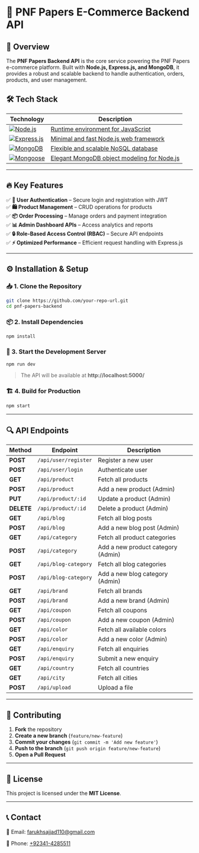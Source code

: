 # 🛒 PNF Papers E-Commerce Backend API

## 🚀 Overview  
The **PNF Papers Backend API** is the core service powering the PNF Papers e-commerce platform. Built with **Node.js, Express.js, and MongoDB**, it provides a robust and scalable backend to handle authentication, orders, products, and user management.

## 🛠️ Tech Stack  

| Technology | Description |
|------------|-------------|
| [![Node.js](https://img.shields.io/badge/Node.js-JavaScript-green?logo=node.js)](https://nodejs.org/) | [Runtime environment for JavaScript](https://nodejs.org/) |
| [![Express.js](https://img.shields.io/badge/Express.js-Backend-lightgrey?logo=express)](https://expressjs.com/) | [Minimal and fast Node.js web framework](https://expressjs.com/) |
| [![MongoDB](https://img.shields.io/badge/MongoDB-NoSQL-database-green?logo=mongodb)](https://www.mongodb.com/) | [Flexible and scalable NoSQL database](https://www.mongodb.com/) |
| [![Mongoose](https://img.shields.io/badge/Mongoose-ODM-red?logo=mongoose)](https://mongoosejs.com/) | [Elegant MongoDB object modeling for Node.js](https://mongoosejs.com/) |

---

## 🔥 Key Features  
✅ **🔑 User Authentication** – Secure login and registration with JWT  
✅ **🛍️ Product Management** – CRUD operations for products  
✅ **📦 Order Processing** – Manage orders and payment integration  
✅ **📊 Admin Dashboard APIs** – Access analytics and reports  
✅ **🔒 Role-Based Access Control (RBAC)** – Secure API endpoints  
✅ **⚡ Optimized Performance** – Efficient request handling with Express.js  

---

## ⚙️ Installation & Setup  

### 📥 1. Clone the Repository  
```sh
git clone https://github.com/your-repo-url.git
cd pnf-papers-backend
```

### 📦 2. Install Dependencies  
```sh
npm install
```

### 🚀 3. Start the Development Server  
```sh
npm run dev
```
> The API will be available at **http://localhost:5000/**  

### 🏗️ 4. Build for Production  
```sh
npm start
```

---

## 🔍 API Endpoints  
| Method | Endpoint | Description |
|--------|---------|-------------|
| **POST** | `/api/user/register` | Register a new user |
| **POST** | `/api/user/login` | Authenticate user |
| **GET** | `/api/product` | Fetch all products |
| **POST** | `/api/product` | Add a new product (Admin) |
| **PUT** | `/api/product/:id` | Update a product (Admin) |
| **DELETE** | `/api/product/:id` | Delete a product (Admin) |
| **GET** | `/api/blog` | Fetch all blog posts |
| **POST** | `/api/blog` | Add a new blog post (Admin) |
| **GET** | `/api/category` | Fetch all product categories |
| **POST** | `/api/category` | Add a new product category (Admin) |
| **GET** | `/api/blog-category` | Fetch all blog categories |
| **POST** | `/api/blog-category` | Add a new blog category (Admin) |
| **GET** | `/api/brand` | Fetch all brands |
| **POST** | `/api/brand` | Add a new brand (Admin) |
| **GET** | `/api/coupon` | Fetch all coupons |
| **POST** | `/api/coupon` | Add a new coupon (Admin) |
| **GET** | `/api/color` | Fetch all available colors |
| **POST** | `/api/color` | Add a new color (Admin) |
| **GET** | `/api/enquiry` | Fetch all enquiries |
| **POST** | `/api/enquiry` | Submit a new enquiry |
| **GET** | `/api/country` | Fetch all countries |
| **GET** | `/api/city` | Fetch all cities |
| **POST** | `/api/upload` | Upload a file |

---

## 🤝 Contributing  
1. **Fork** the repository  
2. **Create a new branch** (`feature/new-feature`)  
3. **Commit your changes** (`git commit -m 'Add new feature'`)  
4. **Push to the branch** (`git push origin feature/new-feature`)  
5. **Open a Pull Request**  

---

## 📜 License  
This project is licensed under the **MIT License**.  

---

## 📞 Contact  
📧 Email: [farukhsajjad110@gmail.com](mailto:farukhsajjad110@gmail.com)  
<!-- 🌐 Website: [www.pnfpapers.com](https://www.pnfpapers.com)  -->
📱 Phone: [+92341-4285511](tel:+923414285511)